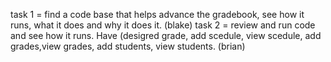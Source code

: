 task 1 = find a code base that helps advance the gradebook, see how it runs, what it does and why it does it. (blake)
task 2 = review and run code and see how it runs. Have (desigred grade, add scedule, view scedule, add grades,view grades, add students, view students. (brian)
